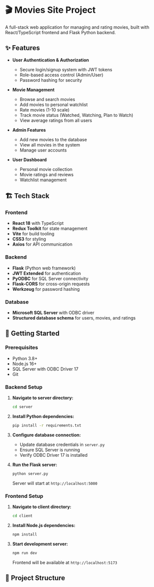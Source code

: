 # 🎬 Movies Site Project

A full-stack web application for managing and rating movies, built with React/TypeScript frontend and Flask Python backend.

## ✨ Features

- **User Authentication & Authorization**
  - Secure login/signup system with JWT tokens
  - Role-based access control (Admin/User)
  - Password hashing for security

- **Movie Management**
  - Browse and search movies
  - Add movies to personal watchlist
  - Rate movies (1-10 scale)
  - Track movie status (Watched, Watching, Plan to Watch)
  - View average ratings from all users

- **Admin Features**
  - Add new movies to the database
  - View all movies in the system
  - Manage user accounts

- **User Dashboard**
  - Personal movie collection
  - Movie ratings and reviews
  - Watchlist management

## 🏗️ Tech Stack

### Frontend
- **React 18** with TypeScript
- **Redux Toolkit** for state management
- **Vite** for build tooling
- **CSS3** for styling
- **Axios** for API communication

### Backend
- **Flask** (Python web framework)
- **JWT Extended** for authentication
- **PyODBC** for SQL Server connectivity
- **Flask-CORS** for cross-origin requests
- **Werkzeug** for password hashing

### Database
- **Microsoft SQL Server** with ODBC driver
- **Structured database schema** for users, movies, and ratings

## 🚀 Getting Started

### Prerequisites
- Python 3.8+
- Node.js 16+
- SQL Server with ODBC Driver 17
- Git

### Backend Setup

1. **Navigate to server directory:**
   ```bash
   cd server
   ```

2. **Install Python dependencies:**
   ```bash
   pip install -r requirements.txt
   ```

3. **Configure database connection:**
   - Update database credentials in `server.py`
   - Ensure SQL Server is running
   - Verify ODBC Driver 17 is installed

4. **Run the Flask server:**
   ```bash
   python server.py
   ```
   Server will start at `http://localhost:5000`

### Frontend Setup

1. **Navigate to client directory:**
   ```bash
   cd client
   ```

2. **Install Node.js dependencies:**
   ```bash
   npm install
   ```

3. **Start development server:**
   ```bash
   npm run dev
   ```
   Frontend will be available at `http://localhost:5173`

## 📁 Project Structure
